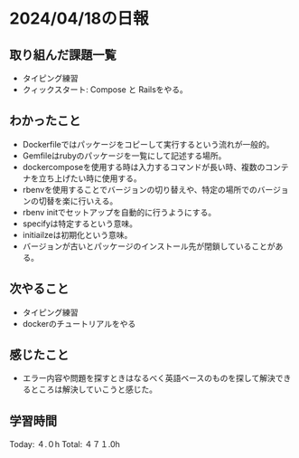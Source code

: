 # 2024/04/18の日報
## 取り組んだ課題一覧
* タイピング練習
* クィックスタート: Compose と Railsをやる。
## わかったこと
*  Dockerfileではパッケージをコピーして実行するという流れが一般的。
*  Gemfileはrubyのパッケージを一覧にして記述する場所。
*  dockercomposeを使用する時は入力するコマンドが長い時、複数のコンテナを立ち上げたい時に使用する。
*  rbenvを使用することでバージョンの切り替えや、特定の場所でのバージョンの切替を楽に行いえる。
*  rbenv initでセットアップを自動的に行うようにする。
*  specifyは特定するという意味。
*  initiailzeは初期化という意味。
*  バージョンが古いとパッケージのインストール先が閉鎖していることがある。
## 次やること
* タイピング練習
* dockerのチュートリアルをやる
## 感じたこと
*  エラー内容や問題を探すときはなるべく英語ベースのものを探して解決できるところは解決していこうと感じた。
##  学習時間
Today: ４.０h
Total: ４７１.0h
